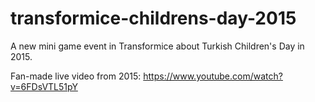 # transformice-childrens-day-2015
A new mini game event in Transformice about Turkish Children's Day in 2015.

Fan-made live video from 2015: https://www.youtube.com/watch?v=6FDsVTL51pY

